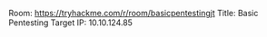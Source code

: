 Room: https://tryhackme.com/r/room/basicpentestingjt
Title: Basic Pentesting
Target IP: 10.10.124.85
